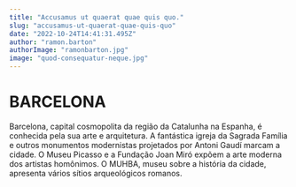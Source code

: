 ```yaml
---
title: "Accusamus ut quaerat quae quis quo."
slug: "accusamus-ut-quaerat-quae-quis-quo"
date: "2022-10-24T14:41:31.495Z"
author: "ramon.barton"
authorImage: "ramonbarton.jpg"
image: "quod-consequatur-neque.jpg"
---
```

# BARCELONA

Barcelona, capital cosmopolita da região da Catalunha na Espanha, é conhecida pela sua arte e arquitetura. A fantástica igreja da Sagrada Família e outros monumentos modernistas projetados por Antoni Gaudí marcam a cidade. O Museu Picasso e a Fundação Joan Miró expõem a arte moderna dos artistas homônimos. O MUHBA, museu sobre a história da cidade, apresenta vários sítios arqueológicos romanos.